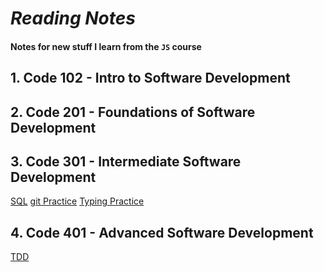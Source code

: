 # **_Reading Notes_**

#### Notes for new stuff I learn from the `JS` course

## 1. Code 102 - Intro to Software Development

## 2. Code 201 - Foundations of Software Development

## 3. Code 301 - Intermediate Software Development

[SQL](SQL_Notes/README.md)
[git Practice](gitPractice/README.md)
[Typing Practice](typing/README.md)

## 4. Code 401 - Advanced Software Development

[TDD](TDD/README.md)

